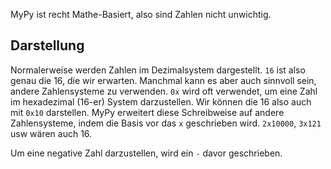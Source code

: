 MyPy ist recht Mathe-Basiert, also sind Zahlen nicht unwichtig.
## Darstellung
Normalerweise werden Zahlen im Dezimalsystem dargestellt. `16` ist also genau die 16, die wir erwarten.
Manchmal kann es aber auch sinnvoll sein, andere Zahlensysteme zu verwenden. `0x` wird oft verwendet, um eine Zahl im hexadezimal (16-er)
System darzustellen. Wir können die 16 also auch mit `0x10` darstellen.
MyPy erweitert diese Schreibweise auf andere Zahlensysteme, indem die Basis vor das `x` geschrieben wird. `2x10000`, `3x121` usw wären auch 16.

Um eine negative Zahl darzustellen, wird ein `-` davor geschrieben.
